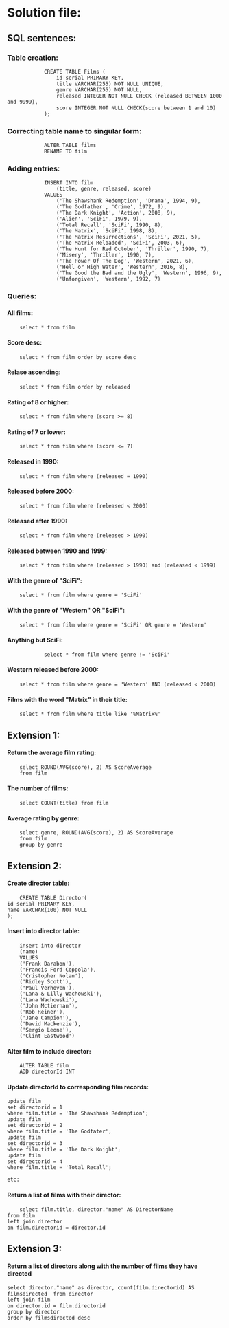 # Solution file:

## SQL sentences:

### Table creation:

				CREATE TABLE Films (
					id serial PRIMARY KEY,
					title VARCHAR(255) NOT NULL UNIQUE,
					genre VARCHAR(255) NOT NULL,
					released INTEGER NOT NULL CHECK (released BETWEEN 1000 and 9999),
					score INTEGER NOT NULL CHECK(score between 1 and 10)	
				);

### Correcting table name to singular form:

				ALTER TABLE films
				RENAME TO film			

### Adding entries:
				INSERT INTO film
					(title, genre, released, score)
				VALUES
					('The Shawshank Redemption', 'Drama', 1994, 9),
					('The Godfather', 'Crime', 1972, 9),
					('The Dark Knight', 'Action', 2008, 9),
					('Alien', 'SciFi', 1979, 9),
					('Total Recall', 'SciFi', 1990, 8),
					('The Matrix', 'SciFi', 1998, 8),
					('The Matrix Resurrections', 'SciFi', 2021, 5),
					('The Matrix Reloaded', 'SciFi', 2003, 6),
					('The Hunt for Red October', 'Thriller', 1990, 7),
					('Misery', 'Thriller', 1990, 7),
					('The Power Of The Dog', 'Western', 2021, 6),
					('Hell or High Water', 'Western', 2016, 8),
					('The Good the Bad and the Ugly', 'Western', 1996, 9),
					('Unforgiven', 'Western', 1992, 7)

### Queries:
#### All films:
		select * from film
#### Score desc:
		select * from film order by score desc

#### Relase ascending:
		select * from film order by released
#### Rating of 8 or higher:
		select * from film where (score >= 8)
#### Rating of 7 or lower:
		select * from film where (score <= 7)
#### Released in 1990:
		select * from film where (released = 1990)
#### Released before 2000:
		select * from film where (released < 2000)
#### Released after 1990:
		select * from film where (released > 1990)
#### Released between 1990 and 1999:
		select * from film where (released > 1990) and (released < 1999)
#### With the genre of "SciFi":
		select * from film where genre = 'SciFi'
#### With the genre of "Western" OR "SciFi":
		select * from film where genre = 'SciFi' OR genre = 'Western'
#### Anything but SciFi:
				select * from film where genre != 'SciFi'
#### Western released before 2000:
		select * from film where genre = 'Western' AND (released < 2000)
#### Films with the word "Matrix" in their title:
		select * from film where title like '%Matrix%'

## Extension 1:

#### Return the average film rating:
		select ROUND(AVG(score), 2) AS ScoreAverage
		from film
#### The number of films:
		select COUNT(title) from film

#### Average rating by genre:

		select genre, ROUND(AVG(score), 2) AS ScoreAverage
		from film
		group by genre

## Extension 2:

#### Create director table:

		CREATE TABLE Director(
	id serial PRIMARY KEY,
	name VARCHAR(100) NOT NULL
	);

#### Insert into director table:
		insert into director
		(name)
		VALUES
		('Frank Darabon'),
		('Francis Ford Coppola'),
		('Cristopher Nolan'),
		('Ridley Scott'),
		('Paul Verhoven'),
		('Lana & Lilly Wachowski'),
		('Lana Wachowski'),
		('John Mctiernan'),
		('Rob Reiner'),
		('Jane Campion'),
		('David Mackenzie'),
		('Sergio Leone'),
		('Clint Eastwood')

#### Alter film to include director:

		ALTER TABLE film
		ADD directorId INT 
#### Update directorId to corresponding film records:

	update film
	set directorid = 1
	where film.title = 'The Shawshank Redemption';
	update film
	set directorid = 2
	where film.title = 'The Godfater';
	update film
	set directorid = 3
	where film.title = 'The Dark Knight';
	update film
	set directorid = 4
	where film.title = 'Total Recall';

	etc:

#### Return a list of films with their director:

		select film.title, director."name" AS DirectorName
	from film
	left join director
	on film.directorid = director.id

## Extension 3:
#### Return a list of directors along with the number of films they have directed

	select director."name" as director, count(film.directorid) AS filmsdirected  from director
	left join film
	on director.id = film.directorid
	group by director
	order by filmsdirected desc	

	